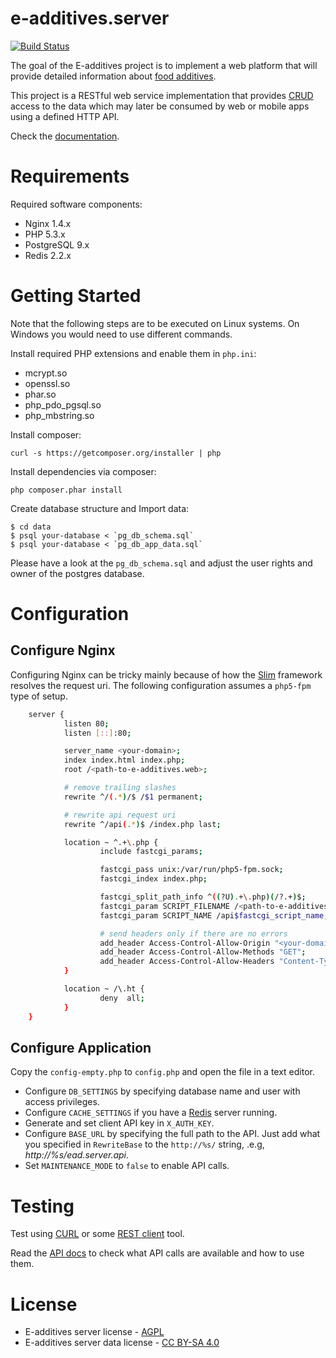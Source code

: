 e-additives.server
==================

[![Build Status](https://travis-ci.org/vexelon-dot-net/e-additives.server.png?branch=master)](https://travis-ci.org/vexelon-dot-net/e-additives.server)

The goal of the E-additives project is to implement a web platform that will provide detailed information about [food additives](http://en.wikipedia.org/wiki/Food_additive).

This project is a RESTful web service implementation that provides [CRUD](http://en.wikipedia.org/wiki/Create,_read,_update_and_delete) access to the data which may later be consumed by web or mobile apps using a defined HTTP API.

Check the [documentation](docs/).

# Requirements

Required software components:

  * Nginx 1.4.x
  * PHP 5.3.x
  * PostgreSQL 9.x
  * Redis 2.2.x

# Getting Started

Note that the following steps are to be executed on Linux systems. On Windows you would need to use different commands.

Install required PHP extensions and enable them in `php.ini`:

  * mcrypt.so
  * openssl.so
  * phar.so
  * php_pdo_pgsql.so
  * php_mbstring.so

Install composer:

    curl -s https://getcomposer.org/installer | php
    
Install dependencies via composer:

    php composer.phar install

Create database structure and Import data:

    $ cd data
    $ psql your-database < `pg_db_schema.sql`
    $ psql your-database < `pg_db_app_data.sql`

Please have a look at the `pg_db_schema.sql` and adjust the user rights and owner of the postgres database.
    
# Configuration

## Configure Nginx

Configuring Nginx can be tricky mainly because of how the [Slim](https://github.com/codeguy/Slim) framework resolves 
the request uri. The following configuration assumes a `php5-fpm` type of setup.

```bash
    server {
            listen 80;
            listen [::]:80;

            server_name <your-domain>;
            index index.html index.php;
            root /<path-to-e-additives.web>;

            # remove trailing slashes
            rewrite ^/(.*)/$ /$1 permanent;

            # rewrite api request uri
            rewrite ^/api(.*)$ /index.php last;

            location ~ ^.+\.php {
                    include fastcgi_params;

                    fastcgi_pass unix:/var/run/php5-fpm.sock;
                    fastcgi_index index.php;

                    fastcgi_split_path_info ^((?U).+\.php)(/?.+)$;
                    fastcgi_param SCRIPT_FILENAME /<path-to-e-additives.server>$fastcgi_script_name;
                    fastcgi_param SCRIPT_NAME /api$fastcgi_script_name;

                    # send headers only if there are no errors
                    add_header Access-Control-Allow-Origin "<your-domain>";
                    add_header Access-Control-Allow-Methods "GET";
                    add_header Access-Control-Allow-Headers "Content-Type, X-Requested-With, X-Authorization";
            }

            location ~ /\.ht {
                    deny  all;
            }
    }
```

## Configure Application

Copy the `config-empty.php` to `config.php` and open the file in a text editor.

  * Configure `DB_SETTINGS` by specifying database name and user with access privileges.
  * Configure `CACHE_SETTINGS` if you have a [Redis](http://redis.io/) server running.
  * Generate and set client API key in `X_AUTH_KEY`.
  * Configure `BASE_URL` by specifying the full path to the API. Just add what you specified in `RewriteBase` to the `http://%s/` string, .e.g, *http://%s/ead.server.api*.
  * Set `MAINTENANCE_MODE` to `false` to enable API calls.

# Testing

Test using [CURL](http://curl.haxx.se/) or some [REST client](https://chrome.google.com/webstore/detail/postman-rest-client/fdmmgilgnpjigdojojpjoooidkmcomcm) tool.

Read the [API docs](docs/API.md) to check what API calls are available and how to use them.

# License

  * E-additives server license - [AGPL](LICENSE)
  * E-additives server data license - [CC BY-SA 4.0](data/LICENSE)
